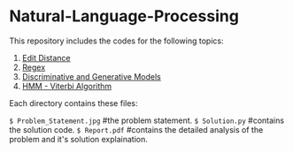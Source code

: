 # Natural-Language-Processing

This repository includes the codes for the following topics:

1. [Edit Distance](https://github.com/shrebox/Natural-Language-Processing/tree/master/1.%20Edit%20Distance)
2. [Regex](https://github.com/shrebox/Natural-Language-Processing/tree/master/2.%20Regex)
3. [Discriminative and Generative Models](https://github.com/shrebox/Natural-Language-Processing/tree/master/3.%20Generative%20and%20Discriminative%20Models)
4. [HMM - Viterbi Algorithm](https://github.com/shrebox/Natural-Language-Processing/tree/master/4.%20HMM%20-%20Veterbi)

Each directory contains these files:

```$ Problem_Statement.jpg``` #the problem statement.
```$ Solution.py``` #contains the solution code.
```$ Report.pdf``` #contains the detailed analysis of the problem and it's solution explaination.
